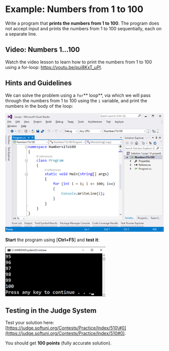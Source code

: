 # Example: Numbers from 1 to 100

Write a program that **prints the numbers from 1 to 100**. The program does not accept input and prints the numbers from 1 to 100 sequentially, each on a separate line.

## Video: Numbers 1...100

Watch the video lesson to learn how to print the numbers from 1 to 100 using a for-loop: https://youtu.be/pui8KxT_uPI.

## Hints and Guidelines

We can solve the problem using a `for`** loop**, via which we will pass through the numbers from 1 to 100 using the `i` variable, and print the numbers in the body of the loop:

![](/assets/chapter-5-images/01.Numbers-1-to-100-01.png)

**Start** the program using \[**Ctrl+F5**\] and **test it**:

![](/assets/chapter-5-images/01.Numbers-1-to-100-02.png)

## Testing in the Judge System

Test your solution here: [https://judge.softuni.org/Contests/Practice/Index/510\#0](https://judge.softuni.org/Contests/Practice/Index/510#0).

You should get **100 points** \(fully accurate solution\).

